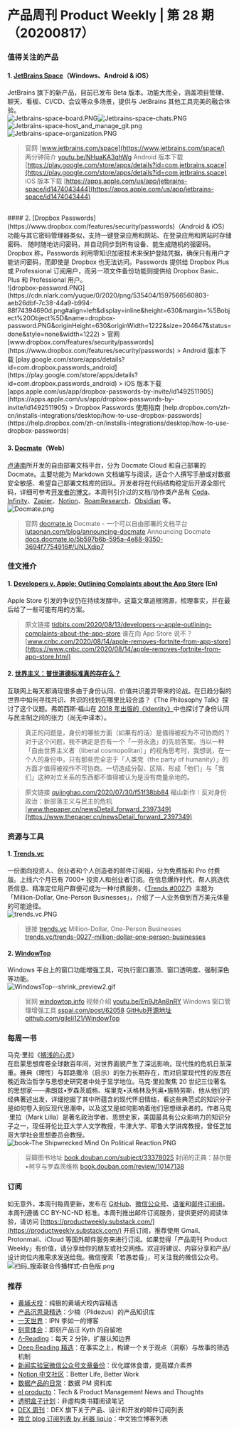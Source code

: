 # 产品周刊 Product Weekly | 第 28 期（20200817）

### 值得关注的产品
#### 1. [JetBrains Space](https://www.jetbrains.com/space/)（Windows、Android & iOS）
JetBrains 旗下的新产品，目前已发布 Beta 版本。功能大而全，涵盖项目管理、聊天、看板、CI/CD、会议等众多场景，提供与 JetBrains 其他工具完美的融合体验。<br />![Jetbrains-space-board.PNG](https://cdn.nlark.com/yuque/0/2020/png/535404/1597564156921-0ad654cc-1b8b-4a5b-9d84-019b1733e39d.png#align=left&display=inline&height=703&margin=%5Bobject%20Object%5D&name=Jetbrains-space-board.PNG&originHeight=703&originWidth=1166&size=150757&status=done&style=none&width=1166)![Jetbrains-space-chats.PNG](https://cdn.nlark.com/yuque/0/2020/png/535404/1597564159013-9edd892e-b15a-4c5d-a9e0-6e02cf09386b.png#align=left&display=inline&height=702&margin=%5Bobject%20Object%5D&name=Jetbrains-space-chats.PNG&originHeight=702&originWidth=1165&size=275562&status=done&style=none&width=1165)![Jetbrains-space-host_and_manage_git.png](https://cdn.nlark.com/yuque/0/2020/png/535404/1597564161498-afc4ee3c-b2b4-4bc7-8f04-009efe2d8a25.png#align=left&display=inline&height=1128&margin=%5Bobject%20Object%5D&name=Jetbrains-space-host_and_manage_git.png&originHeight=1128&originWidth=1872&size=149057&status=done&style=none&width=1872)![Jetbrains-space-organization.PNG](https://cdn.nlark.com/yuque/0/2020/png/535404/1597564164653-a332fbe4-cdac-47ac-80b0-948bc1b2e453.png#align=left&display=inline&height=703&margin=%5Bobject%20Object%5D&name=Jetbrains-space-organization.PNG&originHeight=703&originWidth=1168&size=226444&status=done&style=none&width=1168)
> 官网 [www.jetbrains.com/space](https://www.jetbrains.com/space/)
> 两分钟简介 [youtu.be/NHuaKA3qhWg](https://youtu.be/NHuaKA3qhWg)
> Android 版本下载 [https://play.google.com/store/apps/details?id=com.jetbrains.space](https://play.google.com/store/apps/details?id=com.jetbrains.space)
> iOS 版本下载 [https://apps.apple.com/us/app/jetbrains-space/id1474043444](https://apps.apple.com/us/app/jetbrains-space/id1474043444)

<br />
#### 2. [Dropbox Passwords](https://www.dropbox.com/features/security/passwords)（Android & iOS）
功能与其它密码管理器类似，支持一键登录应用和网站、在登录应用和网站时存储密码、 随时随地访问密码，并自动同步到所有设备、能生成随机的强密码。Dropbox 称，Passwords 利用零知识加密技术来保护登陆凭据，确保只有用户才能访问密码，而即使是 Dropbox 也无法访问。Passwords 提供给 Dropbox Plus 或 Professional 订阅用户，而另一项文件备份功能则提供给 Dropbox Basic、Plus 和 Professional 用户。<br />![dropbox-password.PNG](https://cdn.nlark.com/yuque/0/2020/png/535404/1597566560803-aeb26dbf-7c38-44a9-b994-88f74394690d.png#align=left&display=inline&height=630&margin=%5Bobject%20Object%5D&name=dropbox-password.PNG&originHeight=630&originWidth=1222&size=204647&status=done&style=none&width=1222)
> 官网 [www.dropbox.com/features/security/passwords](https://www.dropbox.com/features/security/passwords)
> Android 版本下载 [play.google.com/store/apps/details?id=com.dropbox.passwords_android](https://play.google.com/store/apps/details?id=com.dropbox.passwords_android)
> iOS 版本下载 [apps.apple.com/us/app/dropbox-passwords-by-invite/id1492511905](https://apps.apple.com/us/app/dropbox-passwords-by-invite/id1492511905)
> Dropbox Passwords 使用指南 [help.dropbox.com/zh-cn/installs-integrations/desktop/how-to-use-dropbox-passwords](https://help.dropbox.com/zh-cn/installs-integrations/desktop/how-to-use-dropbox-passwords)



#### 3. [Docmate](https://docmate.io/)（Web）
[卢涛南](http://lutaonan.com/about)所开发的自由部署文档平台，分为 Docmate Cloud 和自己部署的 Docmate。主要功能为 Markdown 文档编写与阅读，适合个人撰写手册或对数据安全敏感、希望自己部署文档库的团队。开发者将在代码结构稳定后开源全部代码，详细可参考[开发者的博文](http://lutaonan.com/blog/announcing-docmate/)。本周刊引介过的文档/协作类产品有 [Coda](https://www.yuque.com/herbert-chang/productweekly/issue-2#Qzmeq)、[Infinity](https://www.yuque.com/herbert-chang/productweekly/issue-17#BBxy7)、[Zapier](https://www.yuque.com/herbert-chang/productweekly/issue-1#Qzmeq)、[Notion](https://www.yuque.com/herbert-chang/productweekly/issue-20#BhGcP)、[RoamResearch](https://www.yuque.com/herbert-chang/productweekly/issue-14#lhS0J)、[Obsidian](https://www.yuque.com/herbert-chang/productweekly/issue-22#lhS0J) 等。<br />![Docmate.png](https://cdn.nlark.com/yuque/0/2020/png/535404/1597507119529-0613394f-2de9-4834-a4d6-ff82f0fbb05e.png#align=left&display=inline&height=1146&margin=%5Bobject%20Object%5D&name=Docmate.png&originHeight=1146&originWidth=1600&size=402271&status=done&style=none&width=1600)
> 官网 [docmate.io](https://docmate.io/)
> Docmate - 一个可以自由部署的文档平台 [lutaonan.com/blog/announcing-docmate](http://lutaonan.com/blog/announcing-docmate/)
> Announcing Docmate [docs.docmate.io/5b597b6b-595a-4e88-9350-3694f7754916#/UNLXdip7](https://docs.docmate.io/5b597b6b-595a-4e88-9350-3694f7754916#/UNLXdip7)



### 佳文推介
#### 1. [Developers v. Apple: Outlining Complaints about the App Store](https://tidbits.com/2020/08/13/developers-v-apple-outlining-complaints-about-the-app-store/) (En)
Apple Store 引发的争议仍在持续发酵中。这篇文章追根溯源，梳理事实，并在最后给了一些可能有用的方案。<br />

> 原文链接 [tidbits.com/2020/08/13/developers-v-apple-outlining-complaints-about-the-app-store](https://tidbits.com/2020/08/13/developers-v-apple-outlining-complaints-about-the-app-store/)
> 谁在向 App Store 说不？ [www.cnbc.com/2020/08/14/apple-removes-fortnite-from-app-store](https://www.cnbc.com/2020/08/14/apple-removes-fortnite-from-app-store.html)



#### 2. [世界主义：普世道德标准真的存在么？](https://qujinghao.com/2020/07/30/f51f38bb84/)
互联网上每天都涌现很多由于身份认同、价值共识差异带来的论战。在日趋分裂的世界中如何寻找共识、共识的线划在哪里比较合适？《The Philosophy Talk》探讨了这个议题。弗朗西斯·福山在 [2018 年出版的《Identity》](https://www.thepaper.cn/newsDetail_forward_2397349)中也探讨了身份认同与民主制之间的张力（尚无中译本）。<br />

> 真正的问题是，身份的哪些方面（如果有的话）是值得被视为不可协商的？对于这个问题，我不确定是否有一个「一劳永逸」的先验答案。当以一种「自由世界主义者（liberal cosmopolitan）」的视角思考时，我想说，在一个人的身份中，只有那些完全忠于「人类党（the party of humanity）」的方面才值得被视作不可协商。一切造成分裂、区隔、形成「他们」与「我们」这种对立关系的东西都不值得被认为是没有商量余地的。
> 

> 原文链接 [qujinghao.com/2020/07/30/f51f38bb84](https://qujinghao.com/2020/07/30/f51f38bb84/)
> 福山新作︱反对身份政治：新部落主义与民主的危机 [www.thepaper.cn/newsDetail_forward_2397349](https://www.thepaper.cn/newsDetail_forward_2397349)



### 资源与工具
#### 1. [Trends.vc](http://trends.vc)
一份面向投资人、创业者和个人创造者的邮件订阅组，分为免费版和 Pro 付费版。上线六个月已有 7000+ 投资人和创业者订阅。在信息爆炸时代，帮人挑选优质信息、精准定位用户群便可成为一种付费服务。《[Trends #0027](https://trends.vc/trends-0027-million-dollar-one-person-businesses/)》主题为「Million-Dollar, One-Person Businesses」，介绍了一人业务做到百万美元体量的可能途径。<br />![trends.vc.PNG](https://cdn.nlark.com/yuque/0/2020/png/535404/1597561345165-545039ff-c84a-44ec-9f66-0df89adcc6dc.png#align=left&display=inline&height=865&margin=%5Bobject%20Object%5D&name=trends.vc.PNG&originHeight=865&originWidth=804&size=58517&status=done&style=none&width=804)
> 链接 [trends.vc](https://trends.vc/)
> Million-Dollar, One-Person Businesses [trends.vc/trends-0027-million-dollar-one-person-businesses](https://trends.vc/trends-0027-million-dollar-one-person-businesses/)



#### 2. [WindowTop](https://windowtop.info/)
Windows 平台上的窗口功能增强工具，可执行窗口置顶、窗口透明度、强制深色等功能。<br />![WindowsTop--shrink_preview2.gif](https://cdn.nlark.com/yuque/0/2020/gif/535404/1597566981939-215e30e3-d568-48c3-8c96-7fa8fb7721e1.gif#align=left&display=inline&height=616&margin=%5Bobject%20Object%5D&name=WindowsTop--shrink_preview2.gif&originHeight=616&originWidth=928&size=7545750&status=done&style=none&width=928)
> 官网 [windowtop.info](https://windowtop.info/)
> 视频介绍 [youtu.be/En9JtAn8nRY](https://youtu.be/En9JtAn8nRY)
> Windows 窗口管理增强工具 [sspai.com/post/62058](https://sspai.com/post/62058)
> [GitHub开源地址 ](https://github.com/gileli121/WindowTop)[github.com/gileli121/WindowTop](https://github.com/gileli121/WindowTop)



### 每周一书
马克·里拉《[搁浅的心灵](https://book.douban.com/subject/33378025/)》<br />在启蒙思想席卷全球数百年间，对世界面貌产生了深远影响，现代性的危机日渐深重。雅典（理性）与耶路撒冷（启示）的张力长期存在，而对启蒙现代性的反思在晚近政治哲学与思想史研究者中处于显学地位。马克·里拉聚焦 20 世纪三位著名的思想家——弗朗兹•罗森茨威格、埃里克•沃格林及列奥•施特劳斯，他从他们的经典著述出发，详细挖掘了其中所蕴含的现代怀旧情结，看这些典范式的知识分子是如何卷入到反现代思潮中，以及这又是如何影响着他们思想继承者的。作者马克·里拉（Mark Lilla）是著名政治学者、思想史家，美国最具有公众影响力的知识分子之一，现任哥伦比亚大学人文学教授，牛津大学、耶鲁大学讲席教授，曾任芝加哥大学社会思想委员会教授。<br />![book-The Shipwrecked Mind On Political Reaction.PNG](https://cdn.nlark.com/yuque/0/2020/png/535404/1597569644950-0e7dd43a-da29-4d4b-9d6b-296f4c31bc44.png#align=left&display=inline&height=455&margin=%5Bobject%20Object%5D&name=book-The%20Shipwrecked%20Mind%20On%20Political%20Reaction.PNG&originHeight=894&originWidth=589&size=1074856&status=done&style=none&width=300)
> 豆瓣图书地址 [book.douban.com/subject/33378025](https://book.douban.com/subject/33378025/)
> 封闭的正典：赫尔曼•柯亨与罗森茨维格 [book.douban.com/review/10147138](https://book.douban.com/review/10147138/)



### 订阅
如无意外，本周刊每周更新，发布在 [GitHub](https://github.com/HerbertChang/pmweekly)、[微信公众号](https://weixin.sogou.com/weixin?type=1&s_from=input&query=%E8%8B%A5%E6%84%9A%E8%8B%A5%E6%98%8F&ie=utf8&_sug_=y&_sug_type_=&w=01019900&sut=10610&sst0=1571666684054&lkt=0%2C0%2C0)、[语雀](https://yuque.com/herbert-chang/pmweekly/)和[邮件订阅组](https://productweekly.substack.com/)。本周刊遵循 CC BY-NC-ND 标准。本周刊推出邮件订阅服务，提供更好的阅读体验，请访问 [https://productweekly.substack.com/](https://productweekly.substack.com/) 开启订阅，推荐使用 Gmail、Protonmail、iCloud 等国外邮件服务来进行订阅。如果觉得「产品周刊 Product Weekly」有价值，请分享给你的朋友或社交网络。欢迎将建议、内容分享和产品/设计岗位内推需求发送给我。微信搜索「若愚若昏」，可关注我的微信公众号。<br />![扫码_搜索联合传播样式-白色版.png](https://cdn.nlark.com/yuque/0/2020/png/535404/1595080759715-5e73085e-7d82-4506-930e-97507f80e022.png#align=left&display=inline&height=155&margin=%5Bobject%20Object%5D&name=%E6%89%AB%E7%A0%81_%E6%90%9C%E7%B4%A2%E8%81%94%E5%90%88%E4%BC%A0%E6%92%AD%E6%A0%B7%E5%BC%8F-%E7%99%BD%E8%89%B2%E7%89%88.png&originHeight=624&originWidth=1710&size=4268298&status=done&style=none&width=425)
### 推荐

- [黄埔犬校](https://pmthinking.us11.list-manage.com/track/click?u=c4dcdf8a6b76265256adf8255&id=a540a873a8&e=5f9cbb74d3)：纯银的黄埔犬校内容精选 
- [产品沉思录精选](https://www.notion.so/PRODUCT-THINKING-a601a12335044f349a22caf57f274c27)：少楠（Plidezus）的产品知识库
- [一天世界](https://yitianshijie.net/)：IPN 李如一的博客
- [刻意体会](https://pmthinking.us11.list-manage.com/track/click?u=c4dcdf8a6b76265256adf8255&id=2049427034&e=5f9cbb74d3)：即刻产品汪 Kyth 的自留地
- [Λ-Reading](https://pmthinking.us11.list-manage.com/track/click?u=c4dcdf8a6b76265256adf8255&id=f60bfc9cb9&e=5f9cbb74d3)：每天 2 分钟，扩展认知边界
- [Deep Reading 精选](https://assets.iois.me/uzjhgqzglpa.html)：在事实之上，构建一个关于观点（洞察）与故事的筛选机制
- [新闻实验室微信公众号文章备份](https://github.com/Newslab2020/Contents/blob/master/wechataccount.md)：优化媒体食谱，提高媒介素养
- [Notion 中文社区](https://notion.cx/)：Better Life, Better Work
- [数据产品的日常](https://www.notion.so/da53956e706a4b0c8aabb757c0259382)：数据 PM 资料库
- [el producto](http://elproducto.eu/)：Tech & Product Management News and Thoughts
- [透明盒子计划](https://clearbox.substack.com/)：非虚构类书籍阅读笔记
- [DEX 周刊](https://news.dex.group/f3b9324ec1c545f3a7ad31d71da1fc38?v=13a31b332fd8465a9bb81d92748643b4)：DEX 旗下关于产品、设计和开发的邮件订阅列表
- [独立 blog 订阅列表 by 利器 liqi.io](https://www.notion.so/blog-by-liqi-io-4bdf37d4fb3443b4b6dbed8317450307)：中文独立博客列表
